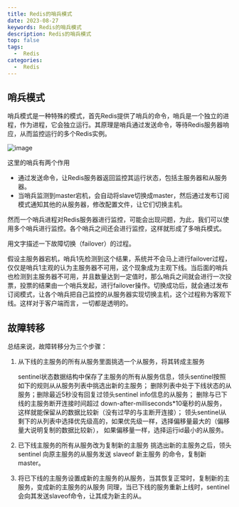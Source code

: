 ```yaml
---
title: Redis的哨兵模式
date: 2023-08-27
keywords: Redis的哨兵模式
description: Redis的哨兵模式
top: false
tags:
  -  Redis
categories:
  -  Redis
---
```


## 哨兵模式

哨兵模式是一种特殊的模式，首先Redis提供了哨兵的命令，哨兵是一个独立的进程，作为进程，它会独立运行。其原理是哨兵通过发送命令，等待Redis服务器响应，从而监控运行的多个Redis实例。

![image](http://java-run-blog.oss-cn-zhangjiakou.aliyuncs.com/file/f8c6d8463a3b46b496fb437192f517e9)

这里的哨兵有两个作用

- 通过发送命令，让Redis服务器返回监控其运行状态，包括主服务器和从服务器。
- 当哨兵监测到master宕机，会自动将slave切换成master，然后通过发布订阅模式通知其他的从服务器，修改配置文件，让它们切换主机。
  

然而一个哨兵进程对Redis服务器进行监控，可能会出现问题，为此，我们可以使用多个哨兵进行监控。各个哨兵之间还会进行监控，这样就形成了多哨兵模式。

用文字描述一下故障切换（failover）的过程。

假设主服务器宕机，哨兵1先检测到这个结果，系统并不会马上进行failover过程，仅仅是哨兵1主观的认为主服务器不可用，这个现象成为主观下线。当后面的哨兵也检测到主服务器不可用，并且数量达到一定值时，那么哨兵之间就会进行一次投票，投票的结果由一个哨兵发起，进行failover操作。切换成功后，就会通过发布订阅模式，让各个哨兵把自己监控的从服务器实现切换主机，这个过程称为客观下线。这样对于客户端而言，一切都是透明的。



## 故障转移

总结来说，故障转移分为三个步骤：

1. 从下线的主服务的所有从服务里面挑选一个从服务，将其转成主服务

   sentinel状态数据结构中保存了主服务的所有从服务信息，领头sentinel按照如下的规则从从服务列表中挑选出新的主服务；
   删除列表中处于下线状态的从服务；删除最近5秒没有回复过领头sentinel info信息的从服务；
   删除与已下线的主服务断开连接时间超过 down-after-milliseconds*10毫秒的从服务，
   这样就能保留从的数据比较新（没有过早的与主断开连接）；
   领头sentinel从剩下的从列表中选择优先级高的，如果优先级一样，选择偏移量最大的（偏移量大说明复制的数据比较新），
   如果偏移量一样，选择运行id最小的从服务。

2. 已下线主服务的所有从服务改为复制新的主服务
   挑选出新的主服务之后，领头sentinel 向原主服务的从服务发送 slaveof 新主服务 的命令，复制新master。

3. 将已下线的主服务设置成新的主服务的从服务，当其恢复正常时，复制新的主服务，变成新的主服务的从服务
   同理，当已下线的服务重新上线时，sentinel会向其发送slaveof命令，让其成为新主的从。
   
